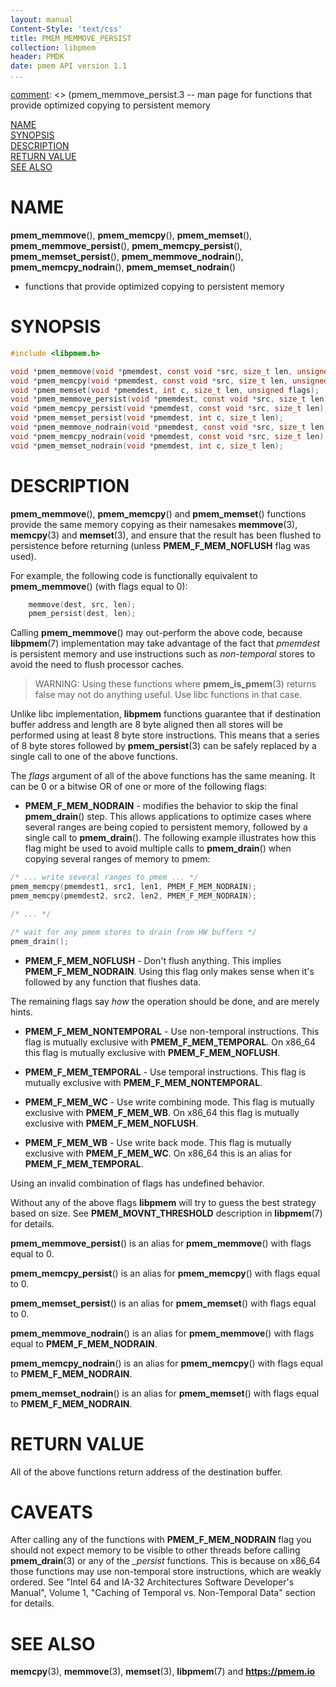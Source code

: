 ```yaml
---
layout: manual
Content-Style: 'text/css'
title: PMEM_MEMMOVE_PERSIST
collection: libpmem
header: PMDK
date: pmem API version 1.1
...
```


[comment]: <> (SPDX-License-Identifier: BSD-3-Clause)
[comment]: <> (Copyright 2017-2020, Intel Corporation)

[comment]: <> (pmem_memmove_persist.3 -- man page for functions that provide optimized copying to persistent memory

[NAME](#name)<br />
[SYNOPSIS](#synopsis)<br />
[DESCRIPTION](#description)<br />
[RETURN VALUE](#return-value)<br />
[SEE ALSO](#see-also)<br />

# NAME #

**pmem_memmove**(), **pmem_memcpy**(), **pmem_memset**(),
**pmem_memmove_persist**(), **pmem_memcpy_persist**(), **pmem_memset_persist**(),
**pmem_memmove_nodrain**(), **pmem_memcpy_nodrain**(), **pmem_memset_nodrain**()
- functions that provide optimized copying to persistent memory

# SYNOPSIS #

```c
#include <libpmem.h>

void *pmem_memmove(void *pmemdest, const void *src, size_t len, unsigned flags);
void *pmem_memcpy(void *pmemdest, const void *src, size_t len, unsigned flags);
void *pmem_memset(void *pmemdest, int c, size_t len, unsigned flags);
void *pmem_memmove_persist(void *pmemdest, const void *src, size_t len);
void *pmem_memcpy_persist(void *pmemdest, const void *src, size_t len);
void *pmem_memset_persist(void *pmemdest, int c, size_t len);
void *pmem_memmove_nodrain(void *pmemdest, const void *src, size_t len);
void *pmem_memcpy_nodrain(void *pmemdest, const void *src, size_t len);
void *pmem_memset_nodrain(void *pmemdest, int c, size_t len);
```

# DESCRIPTION #

**pmem_memmove**(), **pmem_memcpy**() and **pmem_memset**() functions provide
the same memory copying as their namesakes **memmove**(3), **memcpy**(3) and
**memset**(3), and ensure that the result has been flushed to persistence before
returning (unless **PMEM_F_MEM_NOFLUSH** flag was used).

For example, the following code is functionally equivalent to **pmem_memmove**() (with flags equal to 0):

```c
	memmove(dest, src, len);
	pmem_persist(dest, len);
```

Calling **pmem_memmove**() may out-perform the above code, because
**libpmem**(7) implementation may take advantage of the fact that *pmemdest*
is persistent memory and use instructions such as *non-temporal* stores to
avoid the need to flush processor caches.

>WARNING:
Using these functions where **pmem_is_pmem**(3) returns false
may not do anything useful. Use libc functions in that case.

Unlike libc implementation, **libpmem** functions guarantee that if destination
buffer address and length are 8 byte aligned then all stores will be performed
using at least 8 byte store instructions. This means that a series of 8 byte
stores followed by **pmem_persist**(3) can be safely replaced by a single call
to one of the above functions.

The *flags* argument of all of the above functions has the same meaning.
It can be 0 or a bitwise OR of one or more of the following flags:

+ **PMEM_F_MEM_NODRAIN** - modifies the behavior to skip the final
  **pmem_drain**() step. This allows applications to optimize cases where
  several ranges are being copied to persistent memory, followed by a single
  call to **pmem_drain**(). The following example illustrates how this flag
  might be used to avoid multiple calls to **pmem_drain**() when copying several
  ranges of memory to pmem:

```c
/* ... write several ranges to pmem ... */
pmem_memcpy(pmemdest1, src1, len1, PMEM_F_MEM_NODRAIN);
pmem_memcpy(pmemdest2, src2, len2, PMEM_F_MEM_NODRAIN);

/* ... */

/* wait for any pmem stores to drain from HW buffers */
pmem_drain();
```

+ **PMEM_F_MEM_NOFLUSH** - Don't flush anything. This implies **PMEM_F_MEM_NODRAIN**.
  Using this flag only makes sense when it's followed by any function that
  flushes data.

The remaining flags say *how* the operation should be done, and are merely hints.

+ **PMEM_F_MEM_NONTEMPORAL** - Use non-temporal instructions.
  This flag is mutually exclusive with **PMEM_F_MEM_TEMPORAL**.
  On x86\_64 this flag is mutually exclusive with **PMEM_F_MEM_NOFLUSH**.

+ **PMEM_F_MEM_TEMPORAL** - Use temporal instructions.
  This flag is mutually exclusive with **PMEM_F_MEM_NONTEMPORAL**.

+ **PMEM_F_MEM_WC** - Use write combining mode.
  This flag is mutually exclusive with **PMEM_F_MEM_WB**.
  On x86\_64 this flag is mutually exclusive with **PMEM_F_MEM_NOFLUSH**.

+ **PMEM_F_MEM_WB** - Use write back mode.
  This flag is mutually exclusive with **PMEM_F_MEM_WC**.
  On x86\_64 this is an alias for **PMEM_F_MEM_TEMPORAL**.

Using an invalid combination of flags has undefined behavior.

Without any of the above flags **libpmem** will try to guess the best strategy
based on size. See **PMEM_MOVNT_THRESHOLD** description in **libpmem**(7) for
details.

**pmem_memmove_persist**() is an alias for **pmem_memmove**() with flags equal to 0.

**pmem_memcpy_persist**() is an alias for **pmem_memcpy**() with flags equal to 0.

**pmem_memset_persist**() is an alias for **pmem_memset**() with flags equal to 0.

**pmem_memmove_nodrain**() is an alias for **pmem_memmove**() with flags equal to **PMEM_F_MEM_NODRAIN**.

**pmem_memcpy_nodrain**() is an alias for **pmem_memcpy**() with flags equal to **PMEM_F_MEM_NODRAIN**.

**pmem_memset_nodrain**() is an alias for **pmem_memset**() with flags equal to **PMEM_F_MEM_NODRAIN**.

# RETURN VALUE #

All of the above functions return address of the destination buffer.

# CAVEATS #
After calling any of the functions with **PMEM_F_MEM_NODRAIN** flag you
should not expect memory to be visible to other threads before calling
**pmem_drain**(3) or any of the *\_persist* functions.  This is because on
x86\_64 those functions may use non-temporal store instructions, which are
weakly ordered. See "Intel 64 and IA-32 Architectures Software Developer's Manual",
Volume 1, "Caching of Temporal vs. Non-Temporal Data" section for details.

# SEE ALSO #

**memcpy**(3), **memmove**(3), **memset**(3),
**libpmem**(7) and **<https://pmem.io>**
